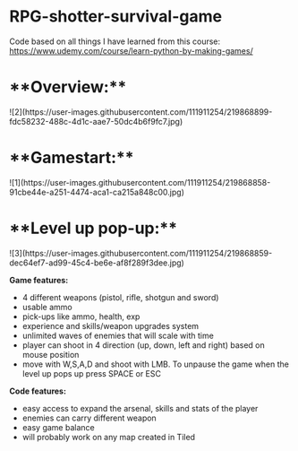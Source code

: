 # RPG-shotter-survival-game
Code based on all things I have learned from this course: https://www.udemy.com/course/learn-python-by-making-games/

<h1>**Overview:**</h1>
![2](https://user-images.githubusercontent.com/111911254/219868899-fdc58232-488c-4d1c-aae7-50dc4b6f9fc7.jpg)

<h1>**Gamestart:**</h1>
![1](https://user-images.githubusercontent.com/111911254/219868858-91cbe44e-a251-4474-aca1-ca215a848c00.jpg)

<h1>**Level up pop-up:**</h1>
![3](https://user-images.githubusercontent.com/111911254/219868859-dec64ef7-ad99-45c4-be6e-af8f289f3dee.jpg)



<b>Game features:</b>
<ul>
<li>4 different weapons (pistol, rifle, shotgun and sword)
<li>usable ammo
<li>pick-ups like ammo, health, exp
<li>experience and skills/weapon upgrades system
<li>unlimited waves of enemies that will scale with time
<li>player can shoot in 4 direction (up, down, left and right) based on mouse position
<li>move with W,S,A,D and shoot with LMB. To unpause the game when the level up pops up press SPACE or ESC
</ul>
<p></p>
<b>Code features:</b>
<ul>
<li>easy access to expand the arsenal, skills and stats of the player
<li>enemies can carry different weapon
<li>easy game balance
<li>will probably work on any map created in Tiled
</ul>
